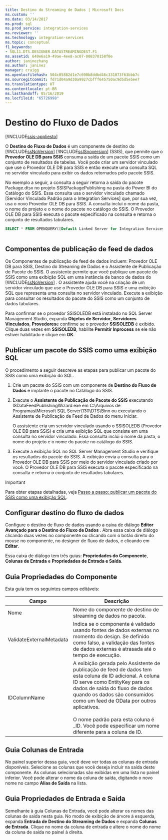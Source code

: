 ```yaml
---
title: Destino do Streaming de Dados | Microsoft Docs
ms.custom: ''
ms.date: 03/14/2017
ms.prod: sql
ms.prod_service: integration-services
ms.reviewer: ''
ms.technology: integration-services
ms.topic: conceptual
f1_keywords:
- SQL11.DTS.DESIGNER.DATASTREAMINGDEST.F1
ms.assetid: 640e6a19-49ae-4ee8-ac07-008370158f0e
author: janinezhang
ms.author: janinez
manager: craigg
ms.openlocfilehash: 504c05882d1e7c690b8ddbd46c331073f63bbb7c
ms.sourcegitcommit: fd71d04a9d30a9927cbfff645750ac9d5d5e5ee7
ms.translationtype: HT
ms.contentlocale: pt-BR
ms.lasthandoff: 05/16/2019
ms.locfileid: "65726998"
---
```

# <a name="data-streaming-destination"></a>Destino do Fluxo de Dados

[!INCLUDE[ssis-appliesto](../../includes/ssis-appliesto-ssvrpluslinux-asdb-asdw-xxx.md)]


  O **Destino do Fluxo de Dados** é um componente de destino do [!INCLUDE[ssNoVersion](../../includes/ssnoversion-md.md)] [!INCLUDE[ssISnoversion](../../includes/ssisnoversion-md.md)] (SSIS), que permite que o **Provedor OLE DB para SSIS** consuma a saída de um pacote SSIS como um conjunto de resultados de tabelas. Você pode criar um servidor vinculado que use o Provedor OLE DB para SSIS e então execute uma consulta SQL no servidor vinculado para exibir os dados retornados pelo pacote SSIS.  
  
 No exemplo a seguir, a consulta a seguir retorna a saída do pacote Package.dtsx no projeto SSISPackagePublishing na pasta do Power BI do Catálogo do SSIS. Essa consulta usa o servidor vinculado chamado [Servidor Vinculado Padrão para o Integration Services] que, por sua vez, usa o novo Provedor OLE DB para SSIS. A consulta inclui o nome da pasta, o nome do projeto e o nome do pacote no catálogo do SSIS. O Provedor OLE DB para SSIS executa o pacote especificado na consulta e retorna o conjunto de resultados tabulares.  
  
```sql
SELECT * FROM OPENQUERY([Default Linked Server for Integration Services], N'Folder=Power BI;Project=SSISPackagePublishing;Package=Package.dtsx')  
  
```  
  
## <a name="data-feed-publishing-components"></a>Componentes de publicação de feed de dados  
 Os Componentes de publicação de feed de dados incluem: Provedor OLE DB para SSIS, Destino do Streaming de Dados e o Assistente de Publicação de Pacote do SSIS. O assistente permite que você publique um pacote do SSIS como uma exibição SQL em uma instância de banco de dados do [!INCLUDE[ssNoVersion](../../includes/ssnoversion-md.md)] . O assistente ajuda você na criação de um servidor vinculado que use o Provedor OLE DB para SSIS e uma exibição SQL que representa uma consulta no servidor vinculado. Execute a exibição para consultar os resultados do pacote do SSIS como um conjunto de dados tabulares.  
  
 Para confirmar se o provedor SSISOLEDB está instalado no SQL Server Management Studio, expanda **Objetos de Servidor**, **Servidores Vinculados**, **Provedores**e confirme se o provedor **SSISOLEDB** é exibido. Clique duas vezes em **SSISOLEDB**, habilite **Permitir Inprocess** se ele não estiver habilitado e clique em **OK**.  
  
## <a name="publish-an-ssis-package-as-a-sql-view"></a>Publicar um pacote do SSIS como uma exibição SQL  
 O procedimento a seguir descreve as etapas para publicar um pacote do SSIS como uma exibição do SQL.  
  
1.  Crie um pacote do SSIS com um componente de **Destino do Fluxo de Dados** e implante o pacote no Catálogo do SSIS.  
  
2.  Execute o **Assistente de Publicação de Pacote do SSIS** executando ISDataFeedPublishingWizard.exe em C:\Arquivos de Programas\Microsoft SQL Server\130\DTS\Binn ou executando o Assistente de Publicação de Feed de Dados do menu Iniciar.  
  
     O assistente cria um servidor vinculado usando o SSISOLEDB (Provedor OLE DB para SSIS) e cria uma exibição SQL que consiste em uma consulta no servidor vinculado. Essa consulta inclui o nome da pasta, o nome do projeto e o nome do pacote no catálogo do SSIS.  
  
3.  Execute a exibição SQL no SQL Server Management Studio e verifique os resultados do pacote do SSIS. A exibição envia a consulta para o Provedor OLE DB para SSIS por meio do servidor vinculado criado por você. O Provedor OLE DB para SSIS executa o pacote especificado na consulta e retorna o conjunto de resultados tabulares.  
  
> [!IMPORTANT]  
>  Para obter etapas detalhadas, veja [Passo a passo: publicar um pacote do SSIS como uma exibição SQL](../../integration-services/data-flow/walkthrough-publish-an-ssis-package-as-a-sql-view.md).  

## <a name="configure-data-streaming-destination"></a>Configurar destino do fluxo de dados
  Configure o destino de fluxo de dados usando a caixa de diálogo **Editor Avançado para o Destino do Fluxo de Dados** . Abra essa caixa de diálogo clicando duas vezes no componente ou clicando com o botão direito do mouse no componente, no designer de fluxo de dados, e clicando em **Editar**.  
  
 Essa caixa de diálogo tem três guias: **Propriedades do Componente**, **Colunas de Entrada** e **Propriedades de Entrada e Saída**.  
  
## <a name="component-properties-tab"></a>Guia Propriedades do Componente  
 Esta guia tem os seguintes campos editáveis:  
  
|Campo|Descrição|  
|-----------|-----------------|  
|Nome|Nome do componente de destino de streaming de dados no pacote.|  
|ValidateExternalMetadata|Indica se o componente é validado usando fontes de dados externas no momento do design. Se definido como falso, a validação das fontes de dados externas é atrasada até o tempo de execução.|  
|IDColumnName|A exibição gerada pelo Assistente de publicação de feed de dados tem esta coluna de ID adicional. A coluna ID serve como EntityKey para os dados de saída do fluxo de dados quando os dados são consumidos como um feed de OData por outros aplicativos.<br /><br /> O nome padrão para esta coluna é _ID. Você pode especificar um nome diferente para a coluna de ID.|  
  
## <a name="input-columns-tab"></a>Guia Colunas de Entrada  
 No painel superior dessa guia, você deve ver todas as colunas de entrada disponíveis. Selecione as colunas que você deseja incluir na saída deste componente. As colunas selecionadas são exibidas em uma lista no painel inferior. Você pode alterar o nome da coluna de saída, digitando o novo nome no campo **Alias de Saída** na lista.  
  
## <a name="input-output-properties-tab"></a>Guia Propriedades de Entrada e Saída  
 Semelhante à guia Colunas de Entrada, você pode alterar os nomes das colunas de saída nesta guia. No modo de exibição de árvore à esquerda, expanda **Entrada de Destino do Streaming de Dados** e expanda **Colunas de Entrada**. Clique no nome da coluna de entrada e altere o nome do nome da coluna de saída no painel à direita.
